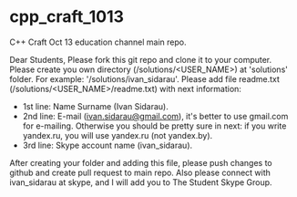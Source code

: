 cpp_craft_1013
==============

C++ Craft Oct 13 education channel main repo.

Dear Students,
Please fork this git repo and clone it to your computer.
Please create you own directory (<GIT>/solutions/<USER_NAME>) at 'solutions' folder. For example: '<GIT>/solutions/ivan_sidarau'.
Please add file readme.txt (<GIT>/solutions/<USER_NAME>/readme.txt) with next information:
 * 1st line: Name Surname (Ivan Sidarau).
 * 2nd line: E-mail (ivan.sidarau@gmail.com), it's better to use gmail.com for e-mailing. Otherwise you should be pretty sure in next: if you write yandex.ru, you will use yandex.ru (not yandex.by).
 * 3rd line: Skype account name (ivan_sidarau).

After creating your folder and adding this file, please push changes to github and create pull request to main repo.
Also please connect with ivan_sidarau at skype, and I will add you to The Student Skype Group.
